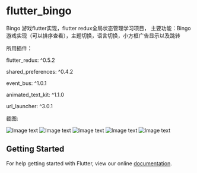 # flutter_bingo

Bingo 游戏flutter实现，flutter redux全局状态管理学习项目，
主要功能：Bingo游戏实现（可以排序查看），主题切换，语言切换，小方框广告显示以及跳转

所用插件：

flutter_redux: ^0.5.2

shared_preferences: ^0.4.2

event_bus:  ^1.0.1

animated_text_kit: ^1.1.0

url_launcher: ^3.0.1

截图:

![Image text](https://raw.githubusercontent.com/baochangfan/Bingo/master/screenshot/S80929-095048.jpg)
![Image text](https://raw.githubusercontent.com/baochangfan/Bingo/master/screenshot/S80929-095111.jpg)
![Image text](https://raw.githubusercontent.com/baochangfan/Bingo/master/screenshot/S80929-095130.jpg)
![Image text](https://raw.githubusercontent.com/baochangfan/Bingo/master/screenshot/S80929-095135.jpg)
![Image text](https://raw.githubusercontent.com/baochangfan/Bingo/master/screenshot/S80929-095228.jpg)

## Getting Started

For help getting started with Flutter, view our online
[documentation](https://flutter.io/).
